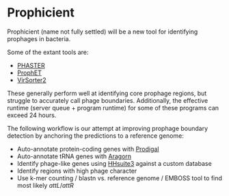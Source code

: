 # Prophicient

Prophicient (name not fully settled) will be a new tool for identifying prophages in bacteria.

Some of the extant tools are:
  * [PHASTER](https://phaster.ca)
  * [ProphET](https://github.com/jaumlrc/ProphET)
  * [VirSorter2](https://github.com/jiarong/VirSorter2)

These generally perform well at identifying core prophage regions, but struggle to accurately call
phage boundaries.  Additionally, the effective runtime (server queue + program runtime) for some of
these programs can exceed 24 hours.

The following workflow is our attempt at improving prophage boundary detection by anchoring the predictions to a reference genome:
  * Auto-annotate protein-coding genes with [Prodigal](https://github.com/hyattpd/Prodigal)
  * Auto-annotate tRNA genes with [Aragorn](http://www.ansikte.se/ARAGORN)
  * Identify phage-like genes using [HHsuite3](https://github.com/soedinglab/hh-suite) against a custom database
  * Identify regions with high phage character
  * Use k-mer counting / blastn vs. reference genome / EMBOSS tool to find most likely _attL_/_attR_
